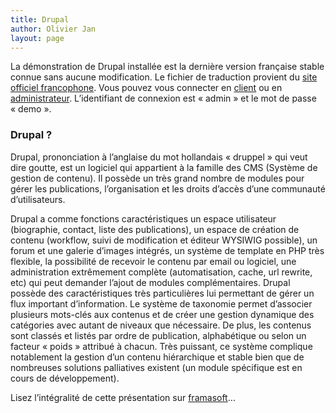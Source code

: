 ```yaml
---
title: Drupal
author: Olivier Jan
layout: page
--- 
```


La démonstration de Drupal installée est la dernière version française stable connue sans aucune modification. Le fichier de traduction provient du [site officiel francophone][1]. Vous pouvez vous connecter en [client][2] ou en [administrateur][2]. L’identifiant de connexion est « admin » et le mot de passe « demo ».

### Drupal ?

 [1]: http://drupalfr.org/
 [2]: http://demo.cms-fr.net/drupal

Drupal, prononciation à l’anglaise du mot hollandais « druppel » qui veut dire goutte, est un logiciel qui appartient à la famille des CMS (Système de gestion de contenu). Il possède un très grand nombre de modules pour gérer les publications, l’organisation et les droits d’accès d’une communauté d’utilisateurs.

Drupal a comme fonctions caractéristiques un espace utilisateur (biographie, contact, liste des publications), un espace de création de contenu (workflow, suivi de modification et éditeur WYSIWIG possible), un forum et une galerie d’images intégrés, un système de template en PHP très flexible, la possibilité de recevoir le contenu par email ou logiciel, une administration extrêmement complète (automatisation, cache, url rewrite, etc) qui peut demander l’ajout de modules complémentaires. Drupal possède des caractéristiques très particulières lui permettant de gérer un flux important d’information. Le système de taxonomie permet d’associer plusieurs mots-clés aux contenus et de créer une gestion dynamique des catégories avec autant de niveaux que nécessaire. De plus, les contenus sont classés et listés par ordre de publication, alphabétique ou selon un facteur « poids » attribué à chacun. Très puissant, ce système complique notablement la gestion d’un contenu hiérarchique et stable bien que de nombreuses solutions palliatives existent (un module spécifique est en cours de développement).

Lisez l’intégralité de cette présentation sur [framasoft][3]…

 [3]: http://www.framasoft.net/article4124.html